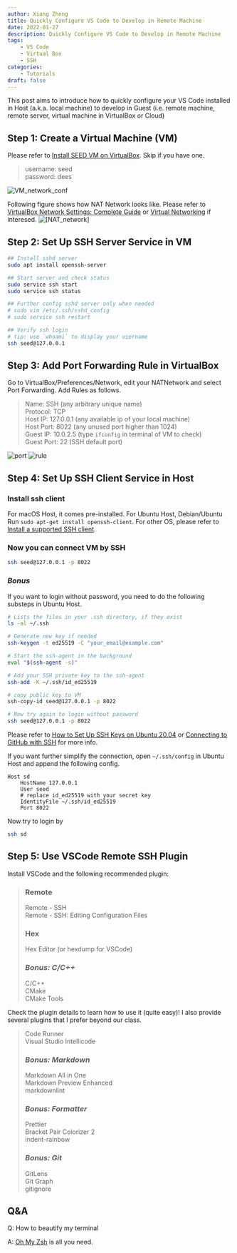 ```yaml
---
author: Xiang Zheng
title: Quickly Configure VS Code to Develop in Remote Machine
date: 2022-01-27
description: Quickly Configure VS Code to Develop in Remote Machine
tags:
    - VS Code
    - Virtual Box
    - SSH
categories:
    - Tutorials
draft: false
---
```


This post aims to introduce how to quickly configure your VS Code installed in Host (a.k.a. local machine) to develop in Guest (i.e. remote machine, remote server, virtual machine in VirtualBox or Cloud)

## Step 1: Create a Virtual Machine (VM)

Please refer to [Install SEED VM on VirtualBox](https://github.com/seed-labs/seed-labs/blob/master/manuals/vm/seedvm-manual.md). Skip if you have one.

> username: seed  
> password: dees

![VM_network_conf](VM_network_conf.png)

Following figure shows how NAT Network looks like. Please refer to [VirtualBox Network Settings: Complete Guide](https://www.nakivo.com/blog/virtualbox-network-setting-guide/) or [Virtual Networking](https://www.virtualbox.org/manual/ch06.html) if interesed.
![[NAT_network]](NAT_network.png)

## Step 2: Set Up SSH Server Service in VM

```bash
## Install sshd server
sudo apt install openssh-server

## Start server and check status
sudo service ssh start
sudo service ssh status

## Further config sshd server only when needed
# sudo vim /etc/.ssh/sshd_config
# sudo service ssh restart

## Verify ssh login
# tip: use `whoami` to display your username
ssh seed@127.0.0.1
```

## Step 3: Add Port Forwarding Rule in VirtualBox

Go to VirtualBox/Preferences/Network, edit your NATNetwork and select Port Forwarding. Add Rules as follows.

> Name: SSH (any arbitrary unique name)  
> Protocol: TCP  
> Host IP: 127.0.0.1 (any available ip of your local machine)  
> Host Port: 8022 (any unused port higher than 1024)  
> Guest IP: 10.0.2.5 (type `ifconfig` in terminal of VM to check)  
> Guest Port: 22 (SSH default port)

![port](port_forwarding.png)
![rule](rule.png)

## Step 4: Set Up SSH Client Service in Host

### Install ssh client

For macOS Host, it comes pre-installed. For Ubuntu Host, Debian/Ubuntu Run `sudo apt-get install openssh-client`. For other OS, please refer to [Install a supported SSH client](https://code.visualstudio.com/docs/remote/troubleshooting#_installing-a-supported-ssh-client).

### Now you can connect VM by SSH

```bash
ssh seed@127.0.0.1 -p 8022
```

### _Bonus_

If you want to login without password, you need to do the following substeps in Ubuntu Host.

```bash
# Lists the files in your .ssh directory, if they exist
ls -al ~/.ssh

# Generate new key if needed
ssh-keygen -t ed25519 -C "your_email@example.com"

# Start the ssh-agent in the background
eval "$(ssh-agent -s)"

# Add your SSH private key to the ssh-agent
ssh-add -K ~/.ssh/id_ed25519

# copy public key to VM
ssh-copy-id seed@127.0.0.1 -p 8022

# Now try again to login without password
ssh seed@127.0.0.1 -p 8022
```

Please refer to [How to Set Up SSH Keys on Ubuntu 20.04](https://www.digitalocean.com/community/tutorials/how-to-set-up-ssh-keys-on-ubuntu-20-04) or [Connecting to GitHub with SSH](https://docs.github.com/en/authentication/connecting-to-github-with-ssh) for more info.

If you want further simplify the connection, open `~/.ssh/config` in Ubuntu Host and append the following config.

```ssh_config
Host sd
    HostName 127.0.0.1
    User seed
    # replace id_ed25519 with your secret key
    IdentityFile ~/.ssh/id_ed25519
    Port 8022
```

Now try to login by

```bash
ssh sd
```

## Step 5: Use VSCode Remote SSH Plugin

Install VSCode and the following recommended plugin:

> ### Remote
>
> Remote - SSH  
> Remote - SSH: Editing Configuration Files
>
> ### Hex
>
> Hex Editor (or hexdump for VSCode)
>
> ### _Bonus: C/C++_
>
> C/C++  
> CMake  
> CMake Tools

Check the plugin details to learn how to use it (quite easy)! I also provide several plugins that I prefer beyond our class.

> Code Runner  
> Visual Studio Intellicode
>
> ### _Bonus: Markdown_
>
> Markdown All in One  
> Markdown Preview Enhanced  
> markdownlint
>
> ### _Bonus: Formatter_
>
> Prettier  
> Bracket Pair Colorizer 2  
> indent-rainbow
>
> ### _Bonus: Git_
>
> GitLens  
> Git Graph  
> gitignore

## Q&A

Q: How to beautify my terminal

A: [Oh My Zsh](https://github.com/ohmyzsh/ohmyzsh) is all you need.

